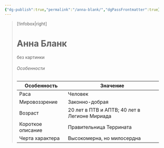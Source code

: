 ```yaml
---
{"dg-publish":true,"permalink":"/anna-blank/","dgPassFrontmatter":true}
---
```


> [!infobox|right]
> # Анна Бланк
> без картинки
> ###### Особенности
> | Особенность | Значение |
> | ---- | ---- |
> | Раса | Человек|
> | Мировоззрение | Законно-добрая |
> | Возраст |20 лет в ПТВ и АПТВ; 40 лет в Легионе Мириада|
> | Короткое описание |Правительница Террината |
> | Черта характера |Высокомерна, но милосердна|